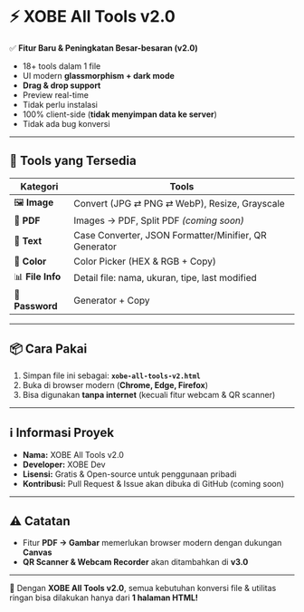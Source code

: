 # ⚡ XOBE All Tools v2.0  

✅ **Fitur Baru & Peningkatan Besar-besaran (v2.0)**  
- 18+ tools dalam 1 file  
- UI modern **glassmorphism + dark mode**  
- **Drag & drop support**  
- Preview real-time  
- Tidak perlu instalasi  
- 100% client-side (**tidak menyimpan data ke server**)  
- Tidak ada bug konversi  

---
## 📁 Tools yang Tersedia  

| **Kategori**   | **Tools** |
|----------------|-----------|
| 🖼️ **Image**   | Convert (JPG ⇄ PNG ⇄ WebP), Resize, Grayscale |
| 📄 **PDF**     | Images → PDF, Split PDF *(coming soon)* |
| 📝 **Text**    | Case Converter, JSON Formatter/Minifier, QR Generator |
| 🎨 **Color**   | Color Picker (HEX & RGB + Copy) |
| 📊 **File Info** | Detail file: nama, ukuran, tipe, last modified |
| 🔐 **Password** | Generator + Copy |


---

## 📦 Cara Pakai  
1. Simpan file ini sebagai: **`xobe-all-tools-v2.html`**  
2. Buka di browser modern (**Chrome, Edge, Firefox**)  
3. Bisa digunakan **tanpa internet** (kecuali fitur webcam & QR scanner)  

---

## ℹ️ Informasi Proyek  
- **Nama:** XOBE All Tools v2.0  
- **Developer:** XOBE Dev  
- **Lisensi:** Gratis & Open-source untuk penggunaan pribadi  
- **Kontribusi:** Pull Request & Issue akan dibuka di GitHub (coming soon)  

---

## ⚠️ Catatan  
- Fitur **PDF → Gambar** memerlukan browser modern dengan dukungan **Canvas**  
- **QR Scanner & Webcam Recorder** akan ditambahkan di **v3.0**  

---

🚀 Dengan **XOBE All Tools v2.0**, semua kebutuhan konversi file & utilitas ringan bisa dilakukan hanya dari **1 halaman HTML!**
